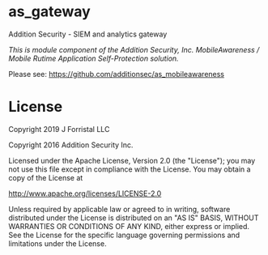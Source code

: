 # as_gateway
Addition Security - SIEM and analytics gateway

*This is module component of the Addition Security, Inc. MobileAwareness / Mobile Rutime Application Self-Protection solution.*

Please see: https://github.com/additionsec/as_mobileawareness


# License

Copyright 2019 J Forristal LLC

Copyright 2016 Addition Security Inc.

Licensed under the Apache License, Version 2.0 (the "License");
you may not use this file except in compliance with the License.
You may obtain a copy of the License at

   http://www.apache.org/licenses/LICENSE-2.0

Unless required by applicable law or agreed to in writing, software
distributed under the License is distributed on an "AS IS" BASIS,
WITHOUT WARRANTIES OR CONDITIONS OF ANY KIND, either express or implied.
See the License for the specific language governing permissions and
limitations under the License.
